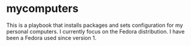 # mycomputers

This is a playbook that installs packages and sets configuration for my personal computers.
I currently focus on the Fedora distribution.  I have been a Fedora used since version 1.